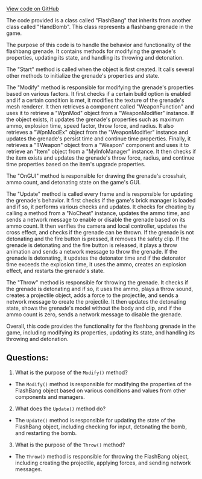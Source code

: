 [View code on GitHub](https://github.com/TieHaxJan/Brick-Force/Assembly-CSharp\FlashBang.cs)

The code provided is a class called "FlashBang" that inherits from another class called "HandBomb". This class represents a flashbang grenade in the game. 

The purpose of this code is to handle the behavior and functionality of the flashbang grenade. It contains methods for modifying the grenade's properties, updating its state, and handling its throwing and detonation. 

The "Start" method is called when the object is first created. It calls several other methods to initialize the grenade's properties and state. 

The "Modify" method is responsible for modifying the grenade's properties based on various factors. It first checks if a certain build option is enabled and if a certain condition is met, it modifies the texture of the grenade's mesh renderer. It then retrieves a component called "WeaponFunction" and uses it to retrieve a "WpnMod" object from a "WeaponModifier" instance. If the object exists, it updates the grenade's properties such as maximum ammo, explosion time, speed factor, throw force, and radius. It also retrieves a "WpnModEx" object from the "WeaponModifier" instance and updates the grenade's persist time and continue time properties. Finally, it retrieves a "TWeapon" object from a "Weapon" component and uses it to retrieve an "Item" object from a "MyInfoManager" instance. It then checks if the item exists and updates the grenade's throw force, radius, and continue time properties based on the item's upgrade properties. 

The "OnGUI" method is responsible for drawing the grenade's crosshair, ammo count, and detonating state on the game's GUI. 

The "Update" method is called every frame and is responsible for updating the grenade's behavior. It first checks if the game's brick manager is loaded and if so, it performs various checks and updates. It checks for cheating by calling a method from a "NoCheat" instance, updates the ammo time, and sends a network message to enable or disable the grenade based on its ammo count. It then verifies the camera and local controller, updates the cross effect, and checks if the grenade can be thrown. If the grenade is not detonating and the fire button is pressed, it removes the safety clip. If the grenade is detonating and the fire button is released, it plays a throw animation and sends a network message to throw the grenade. If the grenade is detonating, it updates the detonator time and if the detonator time exceeds the explosion time, it uses the ammo, creates an explosion effect, and restarts the grenade's state. 

The "Throw" method is responsible for throwing the grenade. It checks if the grenade is detonating and if so, it uses the ammo, plays a throw sound, creates a projectile object, adds a force to the projectile, and sends a network message to create the projectile. It then updates the detonating state, shows the grenade's model without the body and clip, and if the ammo count is zero, sends a network message to disable the grenade. 

Overall, this code provides the functionality for the flashbang grenade in the game, including modifying its properties, updating its state, and handling its throwing and detonation.
## Questions: 
 1. What is the purpose of the `Modify()` method?
- The `Modify()` method is responsible for modifying the properties of the FlashBang object based on various conditions and values from other components and managers.

2. What does the `Update()` method do?
- The `Update()` method is responsible for updating the state of the FlashBang object, including checking for input, detonating the bomb, and restarting the bomb.

3. What is the purpose of the `Throw()` method?
- The `Throw()` method is responsible for throwing the FlashBang object, including creating the projectile, applying forces, and sending network messages.